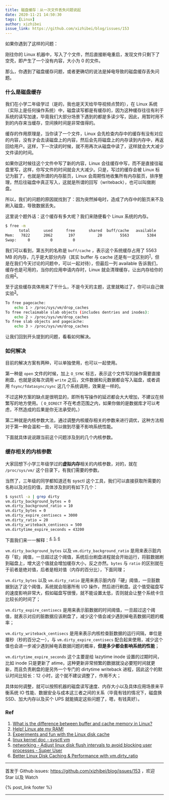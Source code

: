 ```yaml
---
title: 磁盘缓存：从一次文件丢失问题说起
date: 2020-11-21 14:50:30
tags: [Linux]
author: xizhibei
issue_link: https://github.com/xizhibei/blog/issues/153
---
```

<!-- en_title: disk-cache-start-with-a-file-missing-problem -->

如果你遇到了这样的问题：

刚往你的 Linux 机器中，写入了个文件，然后直接断电重启，发现文件只剩下了空壳，即产生了一个没有内容，大小为 0 的文件。

那么，你遇到了磁盘缓存问题，或者更确切的说法是掉电导致的磁盘缓存丢失问题。

### 什么是磁盘缓存

我们在小学二年级学过（是的，我也是天天给毕导视频点赞的），在 Linux 系统（实际上是任何操作系统）中，磁盘读写都是有缓存的，因为这种缓存往往有利于系统的读写加速，毕竟我们大部分场景下遇到的都是多读少写，因此，用暂时用不到的内存来当缓存，空间换时间是非常值得的。

缓存的作用原理是，当你读了一个文件，Linux 会先检查内存中的缓存有没有对应的内容，没有才会去读磁盘上的内容，然后会先将磁盘上的内存读到内存中，再返回给用户。这样，下一次读的时候，就不用再次从磁盘中读了，这样就会大大减少文件读的时间。

如果你这时候往这个文件中写了新的内容，Linux 会往缓存中写，而不是直接往磁盘里写，这样，你写文件的时间就会大大减少。只是，写过的缓存会被 Linux 标记为脏了，也就是所谓的内存脏页，Linux 会周期性地收集所有内存脏页，排序整理，然后往磁盘中真正写入，这就是所谓的回写（writeback），也可以叫做刷盘。

所以，我们的问题的原因就找到了：因为突然掉电时，造成了内存中的脏页来不及刷入磁盘，导致数据丢失。

这里说个题外话：这个缓存有多大呢？我们来随便看个 Linux 系统的内存。

```bash
$ free -m
      total      used      free      shared  buff/cache   available
Mem:   7822      2062       197          20        5563        5384
Swap:     0         0         0
```

我们可以看到，第五列的名称是 `buff/cache` ，表示这个系统缓存占用了 5563 MB 的内存，几乎是大部分内存（其实 buffer 与 cache 还是有一定区别的<sup>[1]</sup>，但是在我们今天讨论的问题中，可以一起对待），但最后一列 available 告诉我们，缓存也是可用的，当你的应用申请内存时，Linux 就会清理缓存，让出内存给你的应用<sup>[2]</sup>。

至于这些缓存具体用来了干什么，不是今天的主题，这里就略过了，你可以自己做实验<sup>[3]</sup>。

```bash
To free pagecache:
	echo 1 > /proc/sys/vm/drop_caches
To free reclaimable slab objects (includes dentries and inodes):
	echo 2 > /proc/sys/vm/drop_caches
To free slab objects and pagecache:
	echo 3 > /proc/sys/vm/drop_caches
```

让我们回到开头提到的问题，看看如何解决。

### 如何解决

目前的解决方案有两种，可以单独使用，也可以一起使用。

第一种是 `open` 文件的时候，加上 `O_SYNC` 标志，表示这个文件写的操作需要直接刷盘，也就是说每次调用 `write` 之后，文件数据和元数据都会写入磁盘，或者调用 `fsync/fdatasync/sync` 这几个系统调用，效果是一样的。

不过这种方案的缺点是很明显的，即所有写操作的延迟都会大大增加，不建议在频繁写的地方使用。（ `O_DIRECT` 不在考虑范围之内，如果你做的是数据库才可以考虑，不然造成的后果是你无法承受的。）

第二种就是内核参数大法，通过调整内核缓存相关的参数来进行调优，这种方法相对于第一种会温和一些，可以做到尽量不影响系统性能。

下面就具体说说跟当前这个问题涉及到的几个内核参数。

### 缓存相关的内核参数

大家回想下小学三年级学过的**虚拟内存**相关的内核参数，对的，就在 `/proc/sys/vm/` 这个目录下，有我们需要的参数。

当然了，三年级的同学都知道还有 sysctl 这个工具，我们可以直接获取所需要的名称以及对应的值，具体涉及到的有如下几个：

```bash
$ sysctl -a | grep dirty
vm.dirty_background_bytes = 0
vm.dirty_background_ratio = 10
vm.dirty_bytes = 0
vm.dirty_expire_centisecs = 3000
vm.dirty_ratio = 20
vm.dirty_writeback_centisecs = 500
vm.dirtytime_expire_seconds = 43200
```

下面我们来一一解释：<sup>[4], [5], [6]</sup>

`vm.dirty_background_bytes` 以及 `vm.dirty_background_ratio` 是用来表示脏内存「软」阈值，一旦超过这个阈值，系统后台刷盘进程就会开始运行，将脏数据刷到磁盘上，增大这个值就会增加缓存大小，反之亦然。`bytes` 与 `ratio` 的区别就在于前者是绝对值，后者是相对值（内存的百分比），下面同理；

`vm.dirty_bytes` 以及 `vm.dirty_ratio` 是用来表示脏内存「硬」阈值，一旦脏数据到达了这个阈值，系统就会阻塞所有 I/O 操作，然后进行刷盘。这个值受磁盘写的速度影响非常大，假如磁盘写很慢，就不能设置太低，否则就会让整个系统卡住比较长的时间了；

`vm.dirty_expire_centisecs` 是用来表示脏数据的时间阈值，一旦超过这个阈值，就表示对应的脏数据应该刷盘了，减少这个值会减少遇到掉电丢数据问题的概率；

`vm.dirty_writeback_centisecs` 是用来表示内核检查脏数据的运行间隔，单位是厘秒（秒的百分之一），与 `vm.dirty_expire_centisecs` 配合起来使用，减少这个值也会进一步减少遇到掉电丢数据问题的概率，**但是多少都会影响系统的性能**；

`vm.dirtytime_expire_seconds` 这个主要是给 lazytime inode 设置的过期时间，比如 inode 只是更新了 atime，这种更新非常频繁的数据就没必要短时间就更新，而且负责刷盘的是另外一个专门的 dirtytime writeback 进程，因此这个的默认时间比较长：12 小时，这个就不建议调整了，作用不大；

具体如何调整，就可以按照机器的磁盘读写速度、内存大小以及具体应用场景来平衡系统 IO 性能、数据安全与成本这三者之间的关系（毕竟有钱的情况下，磁盘换 SSD、加大内存以及买个 UPS 就能搞定这些问题了，嗯，有钱真好）。

### Ref

1.  [What is the difference between buffer and cache memory in Linux?][1]
2.  [Help! Linux ate my RAM!][2]
3.  [Experiments and fun with the Linux disk cache][3]
4.  [linux kernel doc - sysctl vm][4]
5.  [networking - Adjust linux disk flush intervals to avoid blocking user processes - Super User][5]
6.  [Better Linux Disk Caching & Performance with vm.dirty_ratio][6]

[1]: https://stackoverflow.com/questions/6345020/what-is-the-difference-between-buffer-and-cache-memory-in-linux

[2]: https://www.linuxatemyram.com/

[3]: https://www.linuxatemyram.com/play.html

[4]: https://www.kernel.org/doc/Documentation/sysctl/vm.txt

[5]: https://superuser.com/questions/1057007/adjust-linux-disk-flush-intervals-to-avoid-blocking-user-processes

[6]: https://lonesysadmin.net/2013/12/22/better-linux-disk-caching-performance-vm-dirty_ratio/


***
首发于 Github issues: https://github.com/xizhibei/blog/issues/153 ，欢迎 Star 以及 Watch

{% post_link footer %}
***